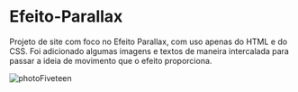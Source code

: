 # Efeito-Parallax
 
Projeto de site com foco no Efeito Parallax, com uso apenas do HTML e do CSS. Foi adicionado algumas imagens e textos de maneira intercalada
para passar a ideia de movimento que o efeito proporciona.

![photoFiveteen](https://user-images.githubusercontent.com/88064533/135768236-19029b84-7fc3-4551-8ee0-ef44cc010ca7.png)
